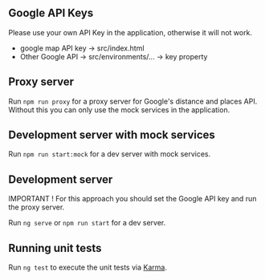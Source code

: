 ## Google API Keys

Please use your own API Key in the application, otherwise it will not work.
- google map API key -> src/index.html
- Other Google API -> src/environments/... -> key property

## Proxy server

Run `npm run proxy` for a proxy server for Google's distance and places API. Without this you can only use the mock services in the application.

## Development server with mock services

Run `npm run start:mock` for a dev server with mock services.

## Development server

IMPORTANT ! 
For this approach you should set the Google API key and run the proxy server.

Run `ng serve` or `npm run start` for a dev server. 

## Running unit tests

Run `ng test` to execute the unit tests via [Karma](https://karma-runner.github.io).